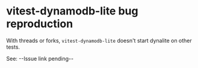 # vitest-dynamodb-lite bug reproduction

With threads or forks, `vitest-dynamodb-lite` doesn't start dynalite on other tests.

See: --Issue link pending--